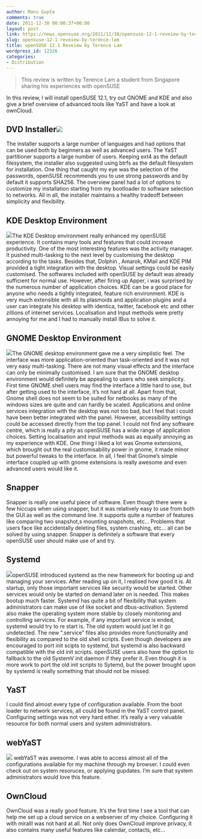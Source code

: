 ```yaml
---
author: Manu Gupta
comments: true
date: 2011-12-30 00:00:37+00:00
layout: post
link: https://news.opensuse.org/2011/12/30/opensuse-12-1-reveiew-by-terence-lam/
slug: opensuse-12-1-reveiew-by-terence-lam
title: openSUSE 12.1 Reveiew by Terence Lam
wordpress_id: 12326
categories:
- Distribution
---
```


<blockquote>This review is written by Terence Lam a student from Singapore sharing his experiences with openSUSE</blockquote>


In this review, I will install openSUSE 12.1, try out GNOME and KDE and also give a brief overview of advanced tools like YaST and have a look at ownCloud.


## DVD Installer[![](/wp-content/uploads/2011/12/openSUSE.png)](//news.opensuse.org/2011/12/30/opensuse-12-1-reveiew-by-terence-lam/opensuse-2/)


The installer supports a large number of languages and had options that can be used both by beginners as well as advanced users. The YaST partitioner supports a large number of users. Keeping ext4 as the default filesystem, the installer also suggested using btrfs as the default filesystem for installation. One thing that caught my eye was the selection of the passwords, openSUSE recommends you to use strong passwords and by default it supports SHA256. The overview panel had a lot of options to customize my installation starting from my bootloader to software selection to networks. All in all, the installer maintains a healthy tradeoff between simplicity and flexibility.


## KDE Desktop Environment


[![](/wp-content/uploads/2011/12/kde.png)](//news.opensuse.org/2011/12/30/opensuse-12-1-reveiew-by-terence-lam/kde/)The KDE Desktop environment really enhanced my openSUSE experience. It contains many tools and features that could increase productivity. One of the most interesting features was the activity manager. It pushed multi-tasking to the next level by customising the desktop according to the tasks. Besides that, Dolphin , Amarok, KMail and KDE PIM provided a tight integration with the desktop. Visual settings could be easily customised. The softwares included with openSUSE by default was already sufficient for normal use. However, after firing up Apper, i was surprised by the numerous number of application choices. KDE can be a good place for anyone who needs a tightly integrated, feature rich environment. KDE is very much extensible with all its plasmoids and application plugins and a user can integrate his desktop with identica, twitter, facebook etc and other zillions of internet services. Localisation and Input methods were pretty annoying for me and I had to manually install IBus to solve it.


## GNOME Desktop Environment


[![](/wp-content/uploads/2011/12/gnome.png)](//news.opensuse.org/2011/12/30/opensuse-12-1-reveiew-by-terence-lam/gnome-5/)The GNOME desktop environment gave me a very simplistic feel. The interface was more application-oriented than task-oriented and it was not very easy multi-tasking. There are not many visual effects and the interface can only be minimally customised. I am sure that the GNOME desktop environment would definitely be appealing to users who seek simplicity. First time GNOME shell users may find the interface a little hard to use, but after getting used to the interface, it’s not hard at all. Apart from that, Gnome shell does not seem to be suited for netbooks as many of the windows sizes are quite and can hardly be scaled. Applications and online services integration with the desktop was not too bad, but I feel that i could have been better integrated with the panel. However, accessibility settings could be accessed directly from the top panel. I could not find any software centre, which is really a pity as openSUSE has a wide range of application choices. Setting localisation and input methods was as equally annoying as my experience with KDE. One thing I liked a lot was Gnome extensions, which brought out the real customisability power in gnome, it made minor but powerful tweaks to the interface. In all, I feel that Gnome’s simple interface coupled up with gnome extensions is really awesome and even advanced users would like it.


## Snapper


Snapper is really one useful piece of software. Even though there were a few hiccups when using snapper, but it was relatively easy to use from both the GUI as well as the command line. It supports quite a number of features like comparing two snapshot,s mounting snapshots, etc... Problems that users face like accidentally deleting files, system crashing, etc... all can be solved by using snapper. Snapper is definitely a software that every openSUSE user should make use of and try.


## Systemd


[
](//news.opensuse.org/?attachment_id=12351)
[![](/wp-content/uploads/2011/12/screw.png)](//news.opensuse.org/2011/12/30/opensuse-12-1-reveiew-by-terence-lam/screw/)openSUSE introduced systemd as the new framework for booting up and managing your services. After reading up on it, I realised how good it is. At startup, only those important services like security would be started. Other services would only be started on demand later on is needed. This makes bootup much faster. Systemd has quite a bit of flexibility that system administrators can make use of like socket and dbus-activation. Systemd also make the operating system more stable by closely monitoring and controlling services. For example, if any important service is ended, systemd would try to re start is. The old system would just let it go undetected. The new “.service” files also provides more functionality and flexibility as compared to the old shell scripts. Even though developers are encouraged to port init scipts to systemd, but systemd is also backward compatible with the old init scripts. openSUSE users also have the option to fallback to the old SystemV init daemon if they prefer it. Even though it is more work to port the old init scripts to Sytemd, but the power brought upon by systemd is really something that should not be missed.


## YaST


I could find almost every type of configuration available. From the boot loader to network services, all could be found in the YaST control panel. Configuring settings was not very hard either. It’s really a very valuable resource for both normal users and system administrators.


## webYaST


[![](/wp-content/uploads/2011/12/yast.png)](//news.opensuse.org/2011/12/30/opensuse-12-1-reveiew-by-terence-lam/yast/)
webYaST was awesome. I was able to access almost all of the configurations available for my machine through my browser. I could even check out on system resoruces, or applying gupdates. I’m sure that system administrators would love this feature.


## OwnCloud


OwnCloud was a really good feature. It’s the first time I see a tool that can help me set up a cloud service on a webserver of my choice. Configuring it with miralll was not hard at all. Not only does OwnCloud improve privacy, it also contains many useful features like calendar, contacts, etc...
